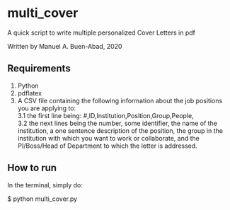# multi_cover
A quick script to write multiple personalized Cover Letters in pdf

Written by Manuel A. Buen-Abad, 2020

Requirements
-----------------------------------------

1. Python
2. pdflatex
3. A CSV file containing the following information about the job positions you are applying to:  
  3.1 the first line being: #,ID,Institution,Position,Group,People,  
  3.2 the next lines being the number, some identifier, the name of the institution, a one sentence description of the position, the group in the institution with which you want to work or collaborate, and the PI/Boss/Head of Department to which the letter is addressed.  

How to run
-----------------------------------------

In the terminal, simply do:

$ python multi_cover.py
